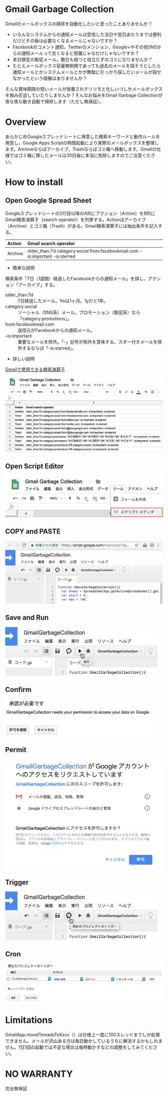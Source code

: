 # Gmail Garbage Collection

Gmailのメールボックスの掃除を自動化したいと思ったことありませんか？
- いろんなシステムからの通知メールは受信した当日や翌日あたりまでは便利だけどその後は必要なくなるメールじゃないですか？
- Facebookのコメント通知，Twitterのメンション，Google+やその他SNSからの通知メールって古くなると邪魔じゃなだけじゃないですか？
- 本日限定の販促メール。数日も経つと役立たずのゴミになりませんか？
- たとえメールボックス容量無制限であっても過去のメールを探そうとしたら通知メールとかシステムメールとかが無駄に引っかり探したいメールが探せなかったという経験はありませんか？

そんな賞味期限の短いメールが放置されチリツモと化しいつしかメールボックスを蝕み圧迫していたりしませんか？そんなお悩みをGmail Garbage Collectionが夜な夜な動き自動で掃除します（ただし無保証）。

# Overview

あらかじめGoogleスプレッドシートに用意した検索キーワードと動作ルールを用意し，Google Apps Scriptの時間起動により実際のメールボックスを整理します。Archiveならばアーカイブ，Trashならばゴミ箱へ移動します。Gmailの仕様ではゴミ箱に移したメールは30日後に本当に削除しますのでご注意ください。

# How to install

## Open Google Spread Sheet 

Googleスプレッドシートの2行目以降のA列にアクション（Action）をB列にGmail検索演算子（search operator）を列挙する。Actionはアーカイブ（Archive）とゴミ箱（Trash）がある。Gmail検索演算子には抽出条件を記入する。

| Action  | Gmail search operator                                                         |
|:--------|:------------------------------------------------------------------------------|
| Archive | older_than:7d category:social from:facebookmail.com -is:important -is:sterred |

- 簡単な説明

検索条件「7日（1週間）経過したFacebookからの通知メール」を探し，アクション「アーカイブ」する。
<dl>
  <dt>older_than:7d</dt>
  <dd>7日経過したメール。1mは1ヶ月。1yだと1年。
  <dt>category:social</dt>
  <dd>ソーシャル（SNS系）メール。プロモーション（販促系）なら「category:promotions」。
  <dt>from:facebookmail.com</dt>
  <dd>送信元がFacebookからの通知メール。
  <dt>-is:important</dt>
  <dd>重要なメールを除外。「-」記号が除外を意味する。スター付きメールを除外するならば「-is:starred」。</dd>
</dl>
  
- 詳しい説明

[Gmailで使用できる検索演算子](https://support.google.com/mail/answer/7190?hl=ja)

![Open Google Spread Sheet ](img/GGC-sheet.png)

## Open Script Editor

![Open Script Editor](img/GGC-scripteditor.png)

## COPY and PASTE

![COPY & PASTE](img/GGC-paste.png)

## Save and Run

![Save](img/GGC-run.png)

## Confirm

![Confirm](img/GGC-confirm.png)

## Permit

![Permit](img/GGC-permit.png)

## Trigger

![Trigger](img/GGC-trigger.png)

## Cron

![Cron](img/GGC-cron.png)

# Limitations

GmailApp.moveThreadsToXxxx（）は仕様上一度に100スレッドまでしか処理できません。メールが沢山ある方は毎日動かしているうちに解消するかもしれません。1日1回の起動では不足な場合は毎時動かすなどの調整をしてみてください。

# NO WARRANTY

完全無保証
